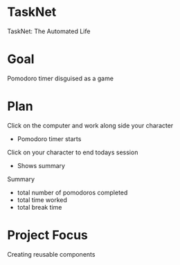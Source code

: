 # TaskNet
TaskNet: The Automated Life

# Goal
Pomodoro timer disguised as a game

# Plan
Click on the computer and work along side your character
  - Pomodoro timer starts

Click on your character to end todays session
  - Shows summary

Summary
- total number of pomodoros completed
- total time worked
- total break time

# Project Focus
Creating reusable components
